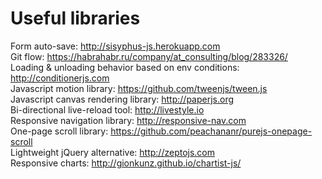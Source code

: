 # Useful libraries
Form auto-save: http://sisyphus-js.herokuapp.com  
Git flow: https://habrahabr.ru/company/at_consulting/blog/283326/  
Loading & unloading behavior based on env conditions: http://conditionerjs.com  
Javascript motion library: https://github.com/tweenjs/tween.js  
Javascript canvas rendering library: http://paperjs.org  
Bi-directional live-reload tool: http://livestyle.io  
Responsive navigation library: http://responsive-nav.com  
One-page scroll library: https://github.com/peachananr/purejs-onepage-scroll  
Lightweight jQuery alternative: http://zeptojs.com  
Responsive charts: http://gionkunz.github.io/chartist-js/  
